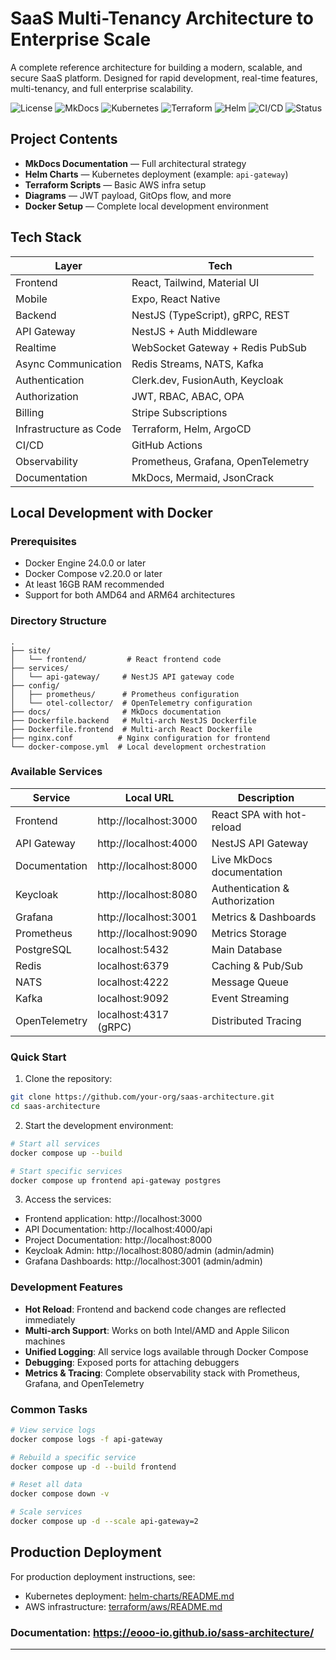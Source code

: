 # SaaS Multi-Tenancy Architecture to Enterprise Scale

A complete reference architecture for building a modern, scalable, and secure SaaS platform. Designed for rapid development, real-time features, multi-tenancy, and full enterprise scalability.

![License](https://img.shields.io/badge/license-MIT-green)
![MkDocs](https://img.shields.io/badge/docs-MkDocs-blue)
![Kubernetes](https://img.shields.io/badge/k8s-ready-326ce5)
![Terraform](https://img.shields.io/badge/infra-terraform-623CE4)
![Helm](https://img.shields.io/badge/deploy-helm-0f1689)
![CI/CD](https://img.shields.io/badge/ci--cd-github--actions-blue)
![Status](https://img.shields.io/badge/stability-experimental-yellow)

## Project Contents

- **MkDocs Documentation** — Full architectural strategy
- **Helm Charts** — Kubernetes deployment (example: `api-gateway`)
- **Terraform Scripts** — Basic AWS infra setup
- **Diagrams** — JWT payload, GitOps flow, and more
- **Docker Setup** — Complete local development environment

## Tech Stack

| Layer                  | Tech                             |
|------------------------|----------------------------------|
| Frontend               | React, Tailwind, Material UI     |
| Mobile                 | Expo, React Native               |
| Backend                | NestJS (TypeScript), gRPC, REST  |
| API Gateway            | NestJS + Auth Middleware         |
| Realtime               | WebSocket Gateway + Redis PubSub |
| Async Communication    | Redis Streams, NATS, Kafka       |
| Authentication         | Clerk.dev, FusionAuth, Keycloak  |
| Authorization          | JWT, RBAC, ABAC, OPA             |
| Billing                | Stripe Subscriptions             |
| Infrastructure as Code | Terraform, Helm, ArgoCD          |
| CI/CD                  | GitHub Actions                   |
| Observability          | Prometheus, Grafana, OpenTelemetry |
| Documentation          | MkDocs, Mermaid, JsonCrack       |

## Local Development with Docker

### Prerequisites

- Docker Engine 24.0.0 or later
- Docker Compose v2.20.0 or later
- At least 16GB RAM recommended
- Support for both AMD64 and ARM64 architectures

### Directory Structure

```
.
├── site/
│   └── frontend/         # React frontend code
├── services/
│   └── api-gateway/     # NestJS API gateway code
├── config/
│   ├── prometheus/      # Prometheus configuration
│   └── otel-collector/  # OpenTelemetry configuration
├── docs/                # MkDocs documentation
├── Dockerfile.backend   # Multi-arch NestJS Dockerfile
├── Dockerfile.frontend  # Multi-arch React Dockerfile
├── nginx.conf          # Nginx configuration for frontend
└── docker-compose.yml  # Local development orchestration
```

### Available Services

| Service               | Local URL                    | Description                           |
|----------------------|------------------------------|---------------------------------------|
| Frontend             | http://localhost:3000        | React SPA with hot-reload            |
| API Gateway          | http://localhost:4000        | NestJS API Gateway                   |
| Documentation        | http://localhost:8000        | Live MkDocs documentation            |
| Keycloak            | http://localhost:8080        | Authentication & Authorization        |
| Grafana             | http://localhost:3001        | Metrics & Dashboards                 |
| Prometheus          | http://localhost:9090        | Metrics Storage                      |
| PostgreSQL          | localhost:5432               | Main Database                        |
| Redis               | localhost:6379               | Caching & Pub/Sub                    |
| NATS                | localhost:4222               | Message Queue                        |
| Kafka               | localhost:9092               | Event Streaming                      |
| OpenTelemetry       | localhost:4317 (gRPC)        | Distributed Tracing                  |

### Quick Start

1. Clone the repository:
```bash
git clone https://github.com/your-org/saas-architecture.git
cd saas-architecture
```

2. Start the development environment:
```bash
# Start all services
docker compose up --build

# Start specific services
docker compose up frontend api-gateway postgres
```

3. Access the services:
- Frontend application: http://localhost:3000
- API Documentation: http://localhost:4000/api
- Project Documentation: http://localhost:8000
- Keycloak Admin: http://localhost:8080/admin (admin/admin)
- Grafana Dashboards: http://localhost:3001 (admin/admin)

### Development Features

- **Hot Reload**: Frontend and backend code changes are reflected immediately
- **Multi-arch Support**: Works on both Intel/AMD and Apple Silicon machines
- **Unified Logging**: All service logs available through Docker Compose
- **Debugging**: Exposed ports for attaching debuggers
- **Metrics & Tracing**: Complete observability stack with Prometheus, Grafana, and OpenTelemetry

### Common Tasks

```bash
# View service logs
docker compose logs -f api-gateway

# Rebuild a specific service
docker compose up -d --build frontend

# Reset all data
docker compose down -v

# Scale services
docker compose up -d --scale api-gateway=2
```

## Production Deployment

For production deployment instructions, see:
- Kubernetes deployment: [helm-charts/README.md](helm-charts/README.md)
- AWS infrastructure: [terraform/aws/README.md](terraform/aws/README.md)

### Documentation: https://eooo-io.github.io/sass-architecture/

---

